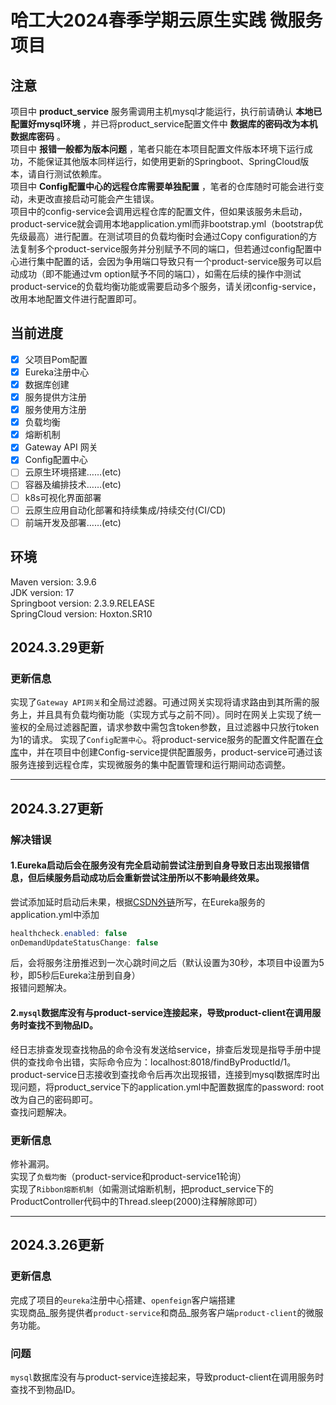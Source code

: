 # 哈工大2024春季学期云原生实践 微服务项目
## 注意  
  项目中 __product_service__ 服务需调用主机mysql才能运行，执行前请确认 __本地已配置好mysql环境__ ，并已将product_service配置文件中 __数据库的密码改为本机数据库密码__ 。  
  项目中 __报错一般都为版本问题__ ，笔者只能在本项目配置文件版本环境下运行成功，不能保证其他版本同样运行，如使用更新的Springboot、SpringCloud版本，请自行测试依赖库。  
  项目中 __Config配置中心的远程仓库需要单独配置__ ，笔者的仓库随时可能会进行变动，未更改直接启动可能会产生错误。  
  项目中的config-service会调用远程仓库的配置文件，但如果该服务未启动，product-service就会调用本地application.yml而非bootstrap.yml（bootstrap优先级最高）进行配置。在测试项目的负载均衡时会通过Copy configuration的方法复制多个product-service服务并分别赋予不同的端口，但若通过config配置中心进行集中配置的话，会因为争用端口导致只有一个product-service服务可以启动成功（即不能通过vm option赋予不同的端口），如需在后续的操作中测试product-service的负载均衡功能或需要启动多个服务，请关闭config-service，改用本地配置文件进行配置即可。  
## 当前进度
- [x] 父项目Pom配置
- [x] Eureka注册中心
- [x] 数据库创建
- [x] 服务提供方注册
- [x] 服务使用方注册
- [x] 负载均衡
- [x] 熔断机制
- [x] Gateway API 网关
- [x] Config配置中心
- [ ] 云原生环境搭建……(etc)
- [ ] 容器及编排技术……(etc)
- [ ] k8s可视化界面部署
- [ ] 云原生应用自动化部署和持续集成/持续交付(CI/CD)
- [ ] 前端开发及部署……(etc)
## 环境
Maven version: 3.9.6  
JDK version: 17  
Springboot version: 2.3.9.RELEASE  
SpringCloud version: Hoxton.SR10  
## 2024.3.29更新  
### 更新信息
实现了``Gateway API网关``和全局过滤器。可通过网关实现将请求路由到其所需的服务上，并且具有负载均衡功能（实现方式与之前不同）。同时在网关上实现了统一鉴权的全局过滤器配置，请求参数中需包含token参数，且过滤器中只放行token为1的请求。
实现了``Config配置中心``。将product-service服务的配置文件配置在[仓库](https://github.com/2023120260/serviceconfig "悬停显示")中，并在项目中创建Config-service提供配置服务，product-service可通过该服务连接到远程仓库，实现微服务的集中配置管理和运行期间动态调整。
***
## 2024.3.27更新  
### 解决错误  
#### 1.Eureka启动后会在服务没有完全启动前尝试注册到自身导致日志出现报错信息，但后续服务启动成功后会重新尝试注册所以不影响最终效果。  
  尝试添加延时启动后未果，根据[CSDN外链](https://blog.csdn.net/cxyxysam/article/details/135831967?utm_medium=distribute.pc_relevant.none-task-blog-2~default~baidujs_baidulandingword~default-0-135831967-blog-82980717.235^v43^control&spm=1001.2101.3001.4242.1&utm_relevant_index=3 "悬停显示")所写，在Eureka服务的application.yml中添加
  ```Java
  healthcheck.enabled: false  
  onDemandUpdateStatusChange: false  
  ```  
  后，会将服务注册推迟到一次心跳时间之后（默认设置为30秒，本项目中设置为5秒，即5秒后Eureka注册到自身）  
  报错问题解决。  
#### 2.`mysql`数据库没有与product-service连接起来，导致product-client在调用服务时查找不到物品ID。  
  经日志排查发现查找物品的命令没有发送给service，排查后发现是指导手册中提供的查找命令出错，实际命令应为：localhost:8018/findByProductId/1。  
  product-service日志接收到查找命令后再次出现报错，连接到mysql数据库时出现问题，将product_service下的application.yml中配置数据库的password: root改为自己的密码即可。  
  查找问题解决。  
  ### 更新信息  
  修补漏洞。  
  实现了``负载均衡``（product-service和product-service1轮询）  
  实现了``Ribbon熔断机制``（如需测试熔断机制，把product_service下的ProductController代码中的Thread.sleep(2000)注释解除即可）  
***
## 2024.3.26更新  
### 更新信息 
  完成了项目的`eureka`注册中心搭建、`openfeign`客户端搭建  
  实现商品_服务提供者`product-service`和商品_服务客户端`product-client`的微服务功能。  
  ### 问题  
  `mysql`数据库没有与product-service连接起来，导致product-client在调用服务时查找不到物品ID。
